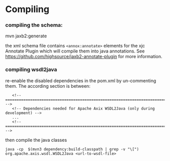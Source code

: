 Compiling
============

### compiling the schema:

  mvn jaxb2:generate

the xml schema file contains ```<annox:annotate>``` elements
for the xjc Annotate Plugin which will compile them into java annotations.
See https://github.com/highsource/jaxb2-annotate-plugin  for more information.

### compiling wsdl2java

re-enable the disabled dependencies in the pom.xml by un-commenting them. The according section is
between:

```
   <!-- ======================================================================= -->
   <!-- Dependencies needed for Apache Axix WSDL2Java (only during development) -->
   ...
   <!-- ======================================================================= -->
```
then compile the java classes

```
java -cp  $(mvn3 dependency:build-classpath | grep -v "\[")  org.apache.axis.wsdl.WSDL2Java <url-to-wsdl-file>
```